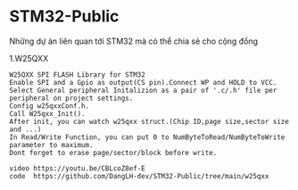 # STM32-Public
Những dự án liên quan tới STM32 mà có thể chia sẻ cho cộng đồng

1.W25QXX

    W25QXX SPI FLASH Library for STM32
    Enable SPI and a Gpio as output(CS pin).Connect WP and HOLD to VCC.
    Select General peripheral Initalizion as a pair of '.c/.h' file per peripheral on project settings.
    Config w25qxxConf.h.
    Call W25qxx_Init().
    After init, you can watch w25qxx struct.(Chip ID,page size,sector size and ...)
    In Read/Write Function, you can put 0 to NumByteToRead/NumByteToWrite parameter to maximum.
    Dont forget to erase page/sector/block before write.
    
    video https://youtu.be/CBLcoZ8ef-E
    code  https://github.com/DangLH-dev/STM32-Public/tree/main/w25qxx
